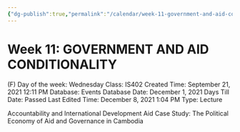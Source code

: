 ```yaml
---
{"dg-publish":true,"permalink":"/calendar/week-11-government-and-aid-conditionality/"}
---
```


# Week 11: GOVERNMENT AND AID CONDITIONALITY

(F) Day of the week: Wednesday
Class: IS402
Created Time: September 21, 2021 12:11 PM
Database: Events Database
Date: December 1, 2021
Days Till Date: Passed
Last Edited Time: December 8, 2021 1:04 PM
Type: Lecture

Accountability and International Development Aid
Case Study: The Political Economy of Aid and
Governance in Cambodia